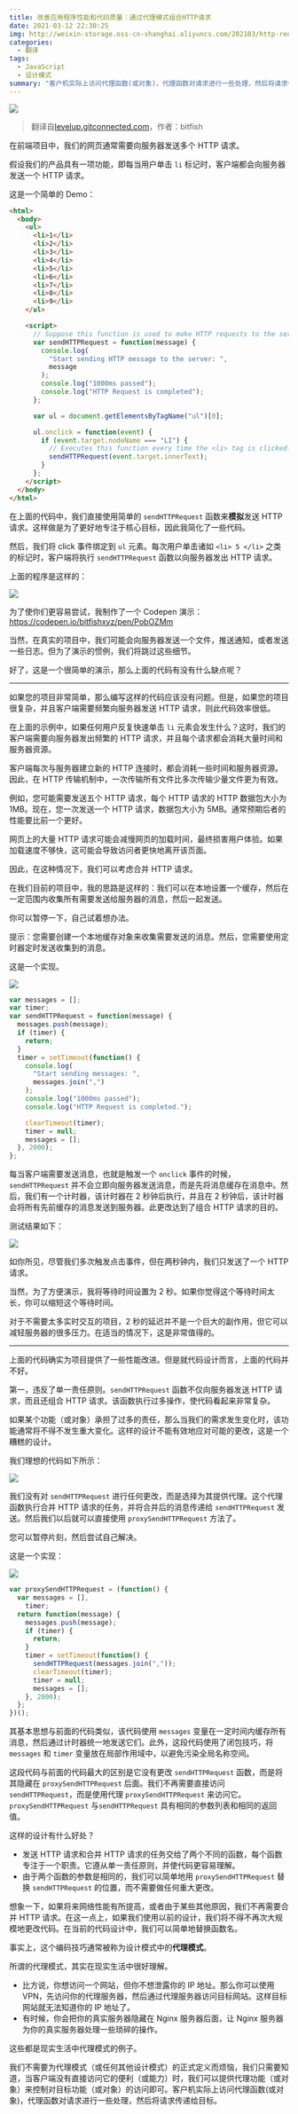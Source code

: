 ```yaml
---
title: 改善应用程序性能和代码质量：通过代理模式组合HTTP请求
date: 2021-03-12 22:30:25
img: http://weixin-storage.oss-cn-shanghai.aliyuncs.com/202103/http-requests-proxy-pattern/banner.png
categories:
  - 翻译
tags:
  - JavaScript
  - 设计模式
summary: "客户机实际上访问代理函数(或对象)，代理函数对请求进行一些处理，然后将请求传递给目标"
---
```


![](http://weixin-storage.oss-cn-shanghai.aliyuncs.com/202103/http-requests-proxy-pattern/banner.png)

> 翻译自[levelup.gitconnected.com](https://levelup.gitconnected.com/improve-both-app-performance-and-code-quality-combining-http-requests-by-proxy-pattern-2cce132d60e)，作者：bitfish

在前端项目中，我们的网页通常需要向服务器发送多个 HTTP 请求。

假设我们的产品具有一项功能，即每当用户单击 `li` 标记时，客户端都会向服务器发送一个 HTTP 请求。

这是一个简单的 Demo：

```html
<html>
  <body>
    <ul>
      <li>1</li>
      <li>2</li>
      <li>3</li>
      <li>4</li>
      <li>5</li>
      <li>6</li>
      <li>7</li>
      <li>8</li>
      <li>9</li>
    </ul>

    <script>
      // Suppose this function is used to make HTTP requests to the server
      var sendHTTPRequest = function(message) {
        console.log(
          "Start sending HTTP message to the server: ",
          message
        );
        console.log("1000ms passed");
        console.log("HTTP Request is completed");
      };

      var ul = document.getElementsByTagName("ul")[0];

      ul.onclick = function(event) {
        if (event.target.nodeName === "LI") {
          // Executes this function every time the <li> tag is clicked.
          sendHTTPRequest(event.target.innerText);
        }
      };
    </script>
  </body>
</html>
```

在上面的代码中，我们直接使用简单的 `sendHTTPRequest` 函数来**模拟**发送 HTTP 请求。这样做是为了更好地专注于核心目标，因此我简化了一些代码。

然后，我们将 click 事件绑定到 `ul` 元素。每次用户单击诸如 `<li> 5 </li>` 之类的标记时，客户端将执行 `sendHTTPRequest` 函数以向服务器发出 HTTP 请求。

上面的程序是这样的：

![](http://weixin-storage.oss-cn-shanghai.aliyuncs.com/202103/http-requests-proxy-pattern/1.gif)

为了使你们更容易尝试，我制作了一个 Codepen 演示：https://codepen.io/bitfishxyz/pen/PobOZMm

当然，在真实的项目中，我们可能会向服务器发送一个文件，推送通知，或者发送一些日志。但为了演示的惯例，我们将跳过这些细节。

好了，这是一个很简单的演示，那么上面的代码有没有什么缺点呢？

---

如果您的项目非常简单，那么编写这样的代码应该没有问题。但是，如果您的项目很复杂，并且客户端需要频繁向服务器发送 HTTP 请求，则此代码效率很低。

在上面的示例中，如果任何用户反复快速单击 `li` 元素会发生什么？这时，我们的客户端需要向服务器发出频繁的 HTTP 请求，并且每个请求都会消耗大量时间和服务器资源。

客户端每次与服务器建立新的 HTTP 连接时，都会消耗一些时间和服务器资源。因此，在 HTTP 传输机制中，一次传输所有文件比多次传输少量文件更为有效。

例如，您可能需要发送五个 HTTP 请求，每个 HTTP 请求的 HTTP 数据包大小为 1MB。现在，您一次发送一个 HTTP 请求，数据包大小为 5MB。通常预期后者的性能要比前一个更好。

网页上的大量 HTTP 请求可能会减慢网页的加载时间，最终损害用户体验。如果加载速度不够快，这可能会导致访问者更快地离开该页面。

因此，在这种情况下，我们可以考虑合并 HTTP 请求。

在我们目前的项目中，我的思路是这样的：我们可以在本地设置一个缓存，然后在一定范围内收集所有需要发送给服务器的消息，然后一起发送。

你可以暂停一下，自己试着想办法。

提示：您需要创建一个本地缓存对象来收集需要发送的消息。然后，您需要使用定时器定时发送收集到的消息。

这是一个实现。

![](http://weixin-storage.oss-cn-shanghai.aliyuncs.com/202103/http-requests-proxy-pattern/2.png)

```js
var messages = [];
var timer;
var sendHTTPRequest = function(message) {
  messages.push(message);
  if (timer) {
    return;
  }
  timer = setTimeout(function() {
    console.log(
      "Start sending messages: ",
      messages.join(",")
    );
    console.log("1000ms passed");
    console.log("HTTP Request is completed.");

    clearTimeout(timer);
    timer = null;
    messages = [];
  }, 2000);
};
```

每当客户端需要发送消息，也就是触发一个 `onclick` 事件的时候，`sendHTTPRequest` 并不会立即向服务器发送消息，而是先将消息缓存在消息中。然后，我们有一个计时器，该计时器在 2 秒钟后执行，并且在 2 秒钟后，该计时器会将所有先前缓存的消息发送到服务器。此更改达到了组合 HTTP 请求的目的。

测试结果如下：

![](http://weixin-storage.oss-cn-shanghai.aliyuncs.com/202103/http-requests-proxy-pattern/3.gif)

如你所见，尽管我们多次触发点击事件，但在两秒钟内，我们只发送了一个 HTTP 请求。

当然，为了方便演示，我将等待时间设置为 2 秒。如果你觉得这个等待时间太长，你可以缩短这个等待时间。

对于不需要太多实时交互的项目，2 秒的延迟并不是一个巨大的副作用，但它可以减轻服务器的很多压力。在适当的情况下，这是非常值得的。

---

上面的代码确实为项目提供了一些性能改进。但是就代码设计而言，上面的代码并不好。

第一，违反了单一责任原则。`sendHTTPRequest` 函数不仅向服务器发送 HTTP 请求，而且还组合 HTTP 请求。该函数执行过多操作，使代码看起来非常复杂。

如果某个功能（或对象）承担了过多的责任，那么当我们的需求发生变化时，该功能通常将不得不发生重大变化。这样的设计不能有效地应对可能的更改，这是一个糟糕的设计。

我们理想的代码如下所示：

![](http://weixin-storage.oss-cn-shanghai.aliyuncs.com/202103/http-requests-proxy-pattern/4.png)

我们没有对 `sendHTTPRequest` 进行任何更改，而是选择为其提供代理。这个代理函数执行合并 HTTP 请求的任务，并将合并后的消息传递给 `sendHTTPRequest` 发送。然后我们以后就可以直接使用 `proxySendHTTPRequest` 方法了。

您可以暂停片刻，然后尝试自己解决。

这是一个实现：

![](http://weixin-storage.oss-cn-shanghai.aliyuncs.com/202103/http-requests-proxy-pattern/5.png)

```js
var proxySendHTTPRequest = (function() {
  var messages = [],
    timer;
  return function(message) {
    messages.push(message);
    if (timer) {
      return;
    }
    timer = setTimeout(function() {
      sendHTTPRequest(messages.join(","));
      clearTimeout(timer);
      timer = null;
      messages = [];
    }, 2000);
  };
})();
```

其基本思想与前面的代码类似，该代码使用 `messages` 变量在一定时间内缓存所有消息，然后通过计时器统一地发送它们。此外，这段代码使用了闭包技巧，将 `messages` 和 `timer` 变量放在局部作用域中，以避免污染全局名称空间。

这段代码与前面的代码最大的区别是它没有更改 `sendHTTPRequest` 函数，而是将其隐藏在 `proxySendHTTPRequest` 后面。我们不再需要直接访问 `sendHTTPRequest`，而是使用代理 `proxySendHTTPRequest` 来访问它。`proxySendHTTPRequest` 与`sendHTTPRequest` 具有相同的参数列表和相同的返回值。

这样的设计有什么好处？

- 发送 HTTP 请求和合并 HTTP 请求的任务交给了两个不同的函数，每个函数专注于一个职责。它遵从单一责任原则，并使代码更容易理解。
- 由于两个函数的参数是相同的，我们可以简单地用 `proxySendHTTPRequest` 替换 `sendHTTPRequest` 的位置，而不需要做任何重大更改。

想象一下，如果将来网络性能有所提高，或者由于某些其他原因，我们不再需要合并 HTTP 请求。在这一点上，如果我们使用以前的设计，我们将不得不再次大规模地更改代码。在当前的代码设计中，我们可以简单地替换函数名。

事实上，这个编码技巧通常被称为设计模式中的**代理模式**。

所谓的代理模式，其实在现实生活中很好理解。

- 比方说，你想访问一个网站，但你不想泄露你的 IP 地址。那么你可以使用 VPN，先访问你的代理服务器，然后通过代理服务器访问目标网站。这样目标网站就无法知道你的 IP 地址了。
- 有时候，你会把你的真实服务器隐藏在 Nginx 服务器后面，让 Nginx 服务器为你的真实服务器处理一些琐碎的操作。

这些都是现实生活中代理模式的例子。

我们不需要为代理模式（或任何其他设计模式）的正式定义而烦恼，我们只需要知道，当客户端没有直接访问它的便利（或能力）时，我们可以提供代理功能（或对象）来控制对目标功能（或对象）的访问即可。客户机实际上访问代理函数(或对象)，代理函数对请求进行一些处理，然后将请求传递给目标。
